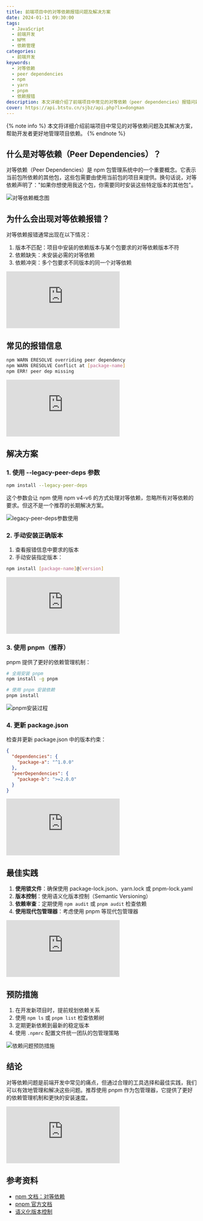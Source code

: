 ```yaml
---
title: 前端项目中的对等依赖报错问题及解决方案
date: 2024-01-11 09:30:00
tags:
  - JavaScript
  - 前端开发
  - NPM
  - 依赖管理
categories:
  - 前端开发
keywords:
  - 对等依赖
  - peer dependencies
  - npm
  - yarn
  - pnpm
  - 依赖报错
description: 本文详细介绍了前端项目中常见的对等依赖（peer dependencies）报错问题，并提供了多种实用的解决方案。
cover: https://api.btstu.cn/sjbz/api.php?lx=dongman
---
```


{% note info %}
本文将详细介绍前端项目中常见的对等依赖问题及其解决方案，帮助开发者更好地管理项目依赖。
{% endnote %}

## 什么是对等依赖（Peer Dependencies）？

对等依赖（Peer Dependencies）是 npm 包管理系统中的一个重要概念。它表示当前包所依赖的其他包，这些包需要由使用当前包的项目来提供。换句话说，对等依赖声明了："如果你想使用我这个包，你需要同时安装这些特定版本的其他包"。

![对等依赖概念图](https://api.yimian.xyz/img?type=moe)

## 为什么会出现对等依赖报错？

对等依赖报错通常出现在以下情况：

1. 版本不匹配：项目中安装的依赖版本与某个包要求的对等依赖版本不符
2. 依赖缺失：未安装必需的对等依赖
3. 依赖冲突：多个包要求不同版本的同一个对等依赖

![依赖报错示例](https://www.dmoe.cc/random.php)

## 常见的报错信息

```bash
npm WARN ERESOLVE overriding peer dependency
npm WARN ERESOLVE Conflict at [package-name]
npm ERR! peer dep missing
```

![npm错误信息](https://api.ixiaowai.cn/api/api.php)

## 解决方案

### 1. 使用 --legacy-peer-deps 参数

```bash
npm install --legacy-peer-deps
```

这个参数会让 npm 使用 npm v4-v6 的方式处理对等依赖，忽略所有对等依赖的要求。但这不是一个推荐的长期解决方案。

![legacy-peer-deps参数使用](https://api.vvhan.com/api/acgimg)

### 2. 手动安装正确版本

1. 查看报错信息中要求的版本
2. 手动安装指定版本：

```bash
npm install [package-name]@[version]
```

![手动安装依赖](https://api.btstu.cn/sjbz/api.php?lx=dongman)

### 3. 使用 pnpm（推荐）

pnpm 提供了更好的依赖管理机制：

```bash
# 全局安装 pnpm
npm install -g pnpm

# 使用 pnpm 安装依赖
pnpm install
```

![pnpm安装过程](https://api.yimian.xyz/img?type=moe)

### 4. 更新 package.json

检查并更新 package.json 中的版本约束：

```json
{
  "dependencies": {
    "package-a": "^1.0.0"
  },
  "peerDependencies": {
    "package-b": ">=2.0.0"
  }
}
```

![package.json配置](https://www.dmoe.cc/random.php)

## 最佳实践

1. **使用锁文件**：确保使用 package-lock.json、yarn.lock 或 pnpm-lock.yaml
2. **版本控制**：使用语义化版本控制（Semantic Versioning）
3. **依赖审查**：定期使用 `npm audit` 或 `pnpm audit` 检查依赖
4. **使用现代包管理器**：考虑使用 pnpm 等现代包管理器

![依赖管理最佳实践](https://api.ixiaowai.cn/api/api.php)

## 预防措施

1. 在开发新项目时，提前规划依赖关系
2. 使用 `npm ls` 或 `pnpm list` 检查依赖树
3. 定期更新依赖到最新的稳定版本
4. 使用 `.npmrc` 配置文件统一团队的包管理策略

![依赖问题预防措施](https://api.vvhan.com/api/acgimg)

## 结论

对等依赖问题是前端开发中常见的痛点，但通过合理的工具选择和最佳实践，我们可以有效地管理和解决这些问题。推荐使用 pnpm 作为包管理器，它提供了更好的依赖管理机制和更快的安装速度。

![总结](https://api.btstu.cn/sjbz/api.php?lx=dongman)

## 参考资料

- [npm 文档：对等依赖](https://docs.npmjs.com/cli/v8/configuring-npm/package-json#peerdependencies)
- [pnpm 官方文档](https://pnpm.io/zh/)
- [语义化版本控制](https://semver.org/lang/zh-CN/)

